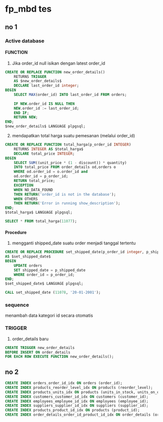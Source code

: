 # fp_mbd tes

## no 1
### Active database
#### FUNCTION
1. Jika order_id null isikan dengan latest order_id
```sql
CREATE OR REPLACE FUNCTION new_order_details()
    RETURNS TRIGGER
    AS $new_order_details$
	DECLARE last_order_id integer;
BEGIN
	SELECT MAX(order_id) INTO last_order_id FROM orders;
	
    IF NEW.order_id IS NULL THEN
	NEW.order_id := last_order_id;
    END IF;
	RETURN NEW;
END;
$new_order_details$ LANGUAGE plpgsql;
```

2. mendapatkan total harga suatu pemesanan (melalui order_id)
```sql
CREATE OR REPLACE FUNCTION total_harga(p_order_id INTEGER)    
    RETURNS INTEGER AS $total_harga$
    DECLARE total_price INTEGER;
BEGIN
    SELECT SUM((unit_price * (1 - discount)) * quantity)
    INTO total_price FROM order_details od,orders o
    WHERE od.order_id = o.order_id and
    od.order_id = p_order_id;
    RETURN total_price;
    EXCEPTION
    WHEN NO_DATA_FOUND
    THEN RETURN('order_id is not in the database');
    WHEN OTHERS 
    THEN RETURN('Error in running show_description');
END;
$total_harga$ LANGUAGE plpgsql;

SELECT * FROM total_harga(11077);
```

#### Procedure
1. mengganti shipped_date suatu order menjadi tanggal tertentu
```sql
CREATE OR REPLACE PROCEDURE set_shipped_date(p_order_id integer, p_shipped_date date)
AS $set_shipped_date$
BEGIN
    UPDATE orders
    SET shipped_date = p_shipped_date
    WHERE order_id = p_order_id;
END;
$set_shipped_date$ LANGUAGE plpgsql;

CALL set_shipped_date (11078, '20-01-2001'); 
```

### sequence
menambah data kategori id secara otomatis

### TRIGGER
1. order_details baru
```sql
CREATE TRIGGER new_order_details
BEFORE INSERT ON order_details
FOR EACH ROW EXECUTE FUNCTION new_order_details();
```

## no 2
```sql
CREATE INDEX orders_order_id_idx ON orders (order_id);
CREATE INDEX products_reorder_level_idx ON products (reorder_level);
CREATE INDEX products_units_idx ON products (units_in_stock, units_on_order);
CREATE INDEX customers_customer_id_idx ON customers (customer_id);
CREATE INDEX employees_employee_id_idx ON employees (employee_id);
CREATE INDEX suppliers_supplier_id_idx ON suppliers (supplier_id);
CREATE INDEX products_product_id_idx ON products (product_id);
CREATE INDEX order_details_order_id_product_id_idx ON order_details (order_id, product_id);
```
